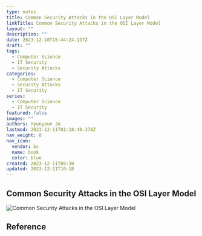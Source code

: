 ```yaml
---
type: notes
title: Common Security Attacks in the OSI Layer Model
linkTitle: Common Security Attacks in the OSI Layer Model
layout: ""
description: ""
date: 2023-12-10T15:44:24.137Z
draft: ""
tags:
  - Computer Science
  - IT Security
  - Security Attacks
categories:
  - Computer Science
  - Security Attacks
  - IT Security
series:
  - Computer Science
  - IT Security
featured: false
images: ""
authors: Hyunyoun Jo
lastmod: 2023-12-11T01:18:40.378Z
nav_weight: 0
nav_icon:
  vendor: bs
  name: book
  color: blue
created: 2023-12-11T09:30
updated: 2023-12-11T10:18
---
```


## Common Security Attacks in the OSI Layer Model

![Common Security Attacks in the OSI Layer Model](/computer-science/common-security-attacks-in-the-osi-layer-model.jpg?width=512px)

## Reference
